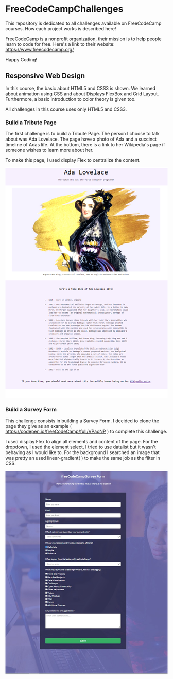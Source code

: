 # FreeCodeCampChallenges

This repository is dedicated to all challenges available on FreeCodeCamp courses. How each project works is described here!

FreeCodeCamp is a nonprofit organization, their mission is to help people learn to code for free. Here's a link to their website: https://www.freecodecamp.org/

Happy Coding!

## Responsive Web Design

In this course, the basic about HTML5 and CSS3 is shown. We learned about animation using CSS and about Displays FlexBox and Grid Layout. Furthermore, a basic 
introduction to color theory is given too.

All challenges in this course uses only HTML5 and CSS3.

### Build a Tribute Page

The first challenge is to build a Tribute Page. The person I choose to talk about was Ada Lovelace. The page have a photo of Ada and a succinct timeline of Adas life. At the bottom, there is a link to her Wikipedia's page if someone wishes to learn more about her.

To make this page, I used display Flex to centralize the content.

![Ada Lovelace Tribute Page Overview](/photos/ada-page-tribute.png)

### Build a Survey Form

This challenge consists in building a Survey Form. I decided to clone the page they give as an example ( https://codepen.io/freeCodeCamp/full/VPaoNP ) to complete this challenge.

I used display Flex to align all elements and content of the page. For the dropdown, I used the element select, I tried to use datalist but it wasn't behaving as I would like to. For the background I searched an image that was pretty an used linear-gradient( ) to make the same job as the filter in CSS.

![Survey Form Page Overview](/photos/survey-form-photo.jpg)
